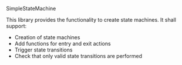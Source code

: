 SimpleStateMachine

This library provides the functionality to create state machines. It shall support:
* Creation of state machines
* Add functions for entry and exit actions
* Trigger state transitions
* Check that only valid state transitions are performed